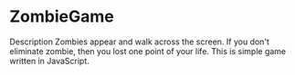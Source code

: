 # ZombieGame

Description
Zombies appear and walk across the screen. If you don't eliminate zombie, then you lost one point of your life. 
This is simple game written in JavaScript. 

